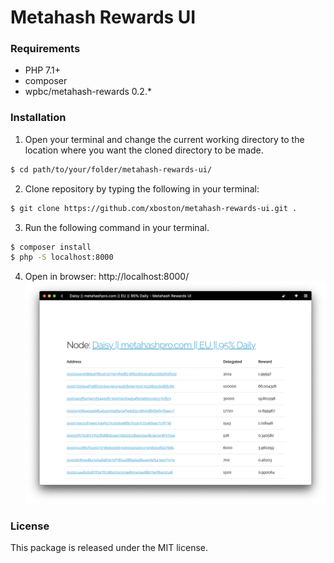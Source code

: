 # Metahash Rewards UI

### Requirements

- PHP 7.1+
- composer
- wpbc/metahash-rewards 0.2.*

### Installation

1. Open your terminal and change the current working directory to the location where you want the cloned directory to be made.

```bash
$ cd path/to/your/folder/metahash-rewards-ui/
```

2. Clone repository by typing the following in your terminal:

```bash
$ git clone https://github.com/xboston/metahash-rewards-ui.git .
```

3. Run the following command in your terminal.

```bash
$ composer install
$ php -S localhost:8000
```

4. Open in browser: http://localhost:8000/
![metahash-rewards-ui](https://raw.githubusercontent.com/xboston/metahash-rewards-ui/master/media/metahash-rewards-ui.png)

### License

This package is released under the MIT license.
